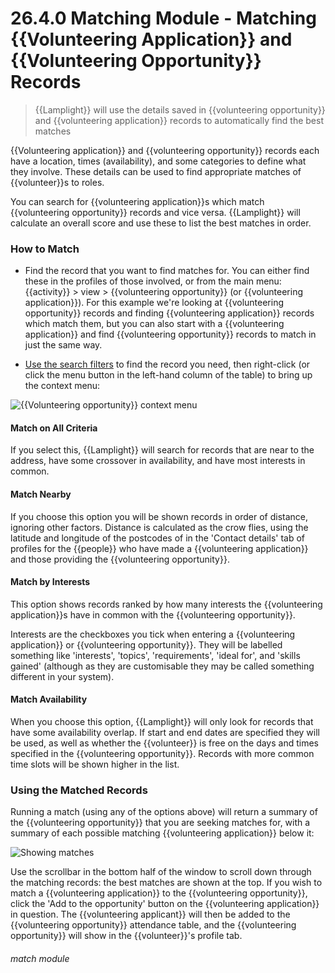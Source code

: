 # 26.4.0 Matching Module - Matching {{Volunteering Application}} and {{Volunteering Opportunity}} Records

> {{Lamplight}} will use the details saved in {{volunteering opportunity}} and {{volunteering application}} records to automatically find the best matches

{{Volunteering application}} and {{volunteering opportunity}} records each have a location, times (availability), and some categories to define what they involve. These details can be used to find appropriate matches of {{volunteer}}s to roles.

You can search for {{volunteering application}}s which match {{volunteering opportunity}} records and vice versa. {{Lamplight}} will calculate an overall score and use these to list the best matches in order.

### How to Match

- Find the record that you want to find matches for.  You can either find these in the profiles of those involved, or from the main menu: {{activity}} > view > {{volunteering opportunity}} (or {{volunteering application}}). For this example we're looking at {{volunteering opportunity}} records and finding {{volunteering application}} records which match them, but you can also start with a {{volunteering application}} and find {{volunteering opportunity}} records to match in just the same way.  

- [Use the search filters](/help/index/p/26.3.0) to find the record you need, then right-click (or click the menu button in the left-hand column of the table) to bring up the context menu:

![{{Volunteering opportunity}} context menu](26.3.0c.png)

#### Match on All Criteria

If you select this, {{Lamplight}} will search for records that are near to the address, have some crossover in availability, and have most interests in common.

#### Match Nearby

If you choose this option you will be shown records in order of distance, ignoring other factors.  Distance is calculated as the crow flies, using the latitude and longitude of the postcodes of in the 'Contact details' tab of profiles for the {{people}} who have made a {{volunteering application}} and those providing the {{volunteering opportunity}}.

#### Match by Interests

This option shows records ranked by how many interests the {{volunteering application}}s have in common with the {{volunteering opportunity}}.

Interests are the checkboxes you tick when entering a {{volunteering application}} or {{volunteering opportunity}}. They will be labelled something like 'interests', 'topics', 'requirements', 'ideal for', and 'skills gained' (although as they are customisable they  may be called something different in your system).

#### Match Availability

When you choose this option, {{Lamplight}} will only look for records that have some availability overlap. If start and end dates are specified they will be used, as well as whether the {{volunteer}} is free on the days and times specified in the {{volunteering opportunity}}.  Records with more common time slots will be shown higher in the list.


### Using the Matched Records

Running a match (using any of the options above) will return a summary of the {{volunteering opportunity}} that you are seeking matches for, with a summary of each possible matching {{volunteering application}} below it:

![Showing matches](26.4.0a.png)

Use the scrollbar in the bottom half of the window to scroll down through the matching records: the best matches are shown at the top.  If you wish to match a {{volunteering application}} to the {{volunteering opportunity}}, click the 'Add to the opportunity' button on the {{volunteering application}} in question. The {{volunteering applicant}} will then be added to the {{volunteering opportunity}} attendance table, and the {{volunteering opportunity}} will show in the {{volunteer}}'s profile tab.


###### match module
